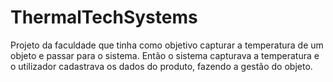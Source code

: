 # ThermalTechSystems
Projeto da faculdade que tinha como objetivo capturar a temperatura de um objeto e passar para o sistema.
Então o sistema capturava a temperatura e o utilizador cadastrava os dados do produto, fazendo a gestão do objeto.
